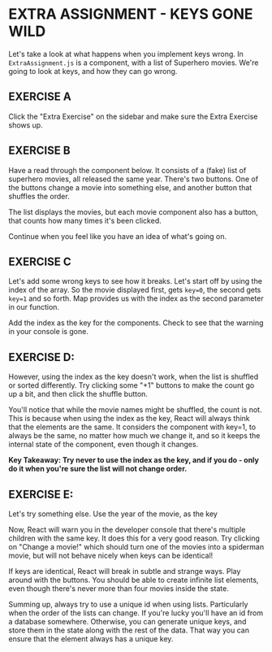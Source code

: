 # EXTRA ASSIGNMENT - KEYS GONE WILD

Let's take a look at what happens when you implement keys wrong.
In `ExtraAssignment.js` is a component, with a list of Superhero movies.
We're going to look at keys, and how they can go wrong.

## EXERCISE A
Click the "Extra Exercise" on the sidebar and make sure the Extra Exercise shows up.

## EXERCISE B
Have a read through the component below.
It consists of a (fake) list of superhero movies, all
released the same year. There's two buttons. One of the
buttons change a movie into something else, and another
button that shuffles the order.

The list displays the movies, but each movie component also
has a button, that counts how many times it's been clicked.

Continue when you feel like you have an idea of what's going on.


## EXERCISE C
Let's add some wrong keys to see how it breaks.
Let's start off by using the index of the array. So
the movie displayed first, gets `key=0`, the second gets `key=1`
and so forth.
Map provides us with the index as the second parameter in our function.

Add the index as the key for the components.
Check to see that the warning in your console is gone.


## EXERCISE D:
However, using the index as the key doesn't work, when the list is shuffled or sorted differently.
Try clicking some "+1" buttons to make the count go up a bit, and then click the shuffle button.

You'll notice that while the movie names might be shuffled, the count is not.
This is because when using the index as the key, React will always think that the elements are the same.
It considers the component with key=1, to always be the same, no matter how much we change it, and so it
keeps the internal state of the component, even though it changes.

**Key Takeaway: Try never to use the index as the key, and if you do - only do it when you're sure the list will
not change order.**


## EXERCISE E:
Let's try something else. Use the year of the movie, as the key

Now, React will warn you in the developer console that there's multiple children with the same key.
It does this for a very good reason. Try clicking on "Change a movie!" which should turn one of the movies into a
spiderman movie, but will not behave nicely when keys can be identical!

If keys are identical, React will break in subtle and strange ways. Play around with the buttons. You should
be able to create infinite list elements, even though there's never more than four movies inside the state.


Summing up, always try to use a unique id when using lists.
Particularly when the order of the lists can change. If you're lucky you'll have an id from a
database somewhere. Otherwise, you can generate unique keys, and store them in the state
along with the rest of the data. That way you can ensure that the element always has a unique key.


